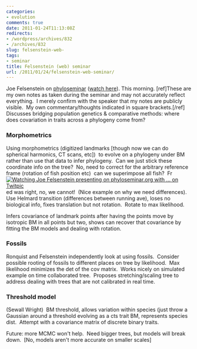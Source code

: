 ```yaml
---
categories:
- evolution
comments: true
date: 2011-01-24T11:13:08Z
redirects:
- /wordpress/archives/832
- /archives/832
slug: felsenstein-web-
tags:
- seminar
title: Felsenstein (web) seminar
url: /2011/01/24/felsenstein-web-seminar/
---
```


Joe Felsenstein on [phyloseminar](http://phyloseminar.org) ([watch here](http://evo.caltech.edu/evoGate/player/EVOPlayer.jnlp?fileToPlay=http://phyloseminar.org/recorded/10_felsenstein.evx)). This morning. [ref]These are my own notes as taken during the seminar and may not  accurately reflect everything.  I merely confirm with the speaker that  my notes are publicly visible.  My own commentary/thoughts indicated in  square brackets.[/ref] Discusses bridging population genetics & comparative methods: where does covariation in traits across a phylogeny come from?


### Morphometrics


Using morphometrics (digitized landmarks [though now we can do spherical harmonics, CT scans, etc])  to evolve on a phylogeny under BM rather than use that data to infer phylogeny.  Can we just stick these coordinate info on the tree?  No, need to correct for the arbitrary reference frame (rotation of fish position etc)  can we superimpose all fish?  Fr[![Watching Joe Felsenstein presenting on phyloseminar.org with ... on Twitpic](http://twitpic.com/show/thumb/3t1keu.jpg)](http://twitpic.com/3t1keu)ed was right, no, we cannot!  (Nice example on why we need differences).  Use Helmard transition (differences between running ave), loses no biological info, fixes translation but not rotation.  Rotate to max likelihood.

Infers covariance of landmark points after having the points move by isotropic BM in all points but two, shows can recover that covariance by fitting the BM models and dealing with rotation.


### Fossils


Ronquist and Felsenstein independently look at using fossils.  Consider possible rooting of fossils to different places on tree by likelihood.  Max likelihood minimizes the det of the cov matrix.  Works nicely on simulated example on time collaborated tree.  Proposes stretching/scaling tree to address dealing with trees that are not calibrated in real time.


### Threshold model


(Sewall Wright)  BM threshold, allows variation within species (just throw a Gaussian around a threshold evolving as a cts trait BM, represents species dist.  Attempt with a covariance matrix of discrete binary traits.

Future: more MCMC won't help.  Need bigger trees, but models will break down.  [No, models aren't more accurate on smaller scales]
